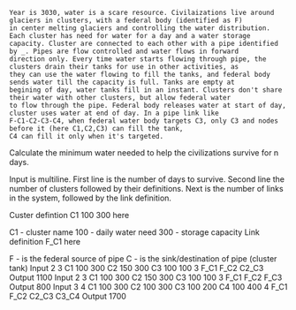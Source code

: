	Year is 3030, water is a scare resource. Civilaizations live around glaciers in clusters, with a federal body (identified as F)
	in center melting glaciers and controlling the water distribution. Each cluster has need for water for a day and a water storage
	capacity. Cluster are connected to each other with a pipe identified by _. Pipes are flow controlled and water flows in forward
	direction only.	Every time water starts flowing through pipe, the clusters drain their tanks for use in other activities, as
	they can use the water flowing to fill the tanks, and federal body sends water till the capacity is full. Tanks are empty at
	begining of day, water tanks fill in an instant. Clusters don't share their water with other clusters, but allow federal water
	to flow through the pipe. Federal body releases water at start of day, cluster uses water at end of day. In a pipe link like 
	F-C1-C2-C3-C4, when federal water body targets C3, only C3 and nodes before it (here C1,C2,C3) can fill the tank, 
	C4 can fill it only when it's targeted.

Calculate the minimum water needed to help the civilizations survive for n days.

Input is multiline. First line is the number of days to survive. Second line the number of clusters followed by their definitions. Next is the number of links in the system, followed by the link definition.

Custer defintion
C1 100 300
here

C1 - cluster name
100 - daily water need
300 - storage capacity
Link definition
F_C1
here

F - is the federal source of pipe
C - is the sink/destination of pipe (cluster tank)
Input
2
3 
C1 100 300
C2 150 300
C3 100 100
3
F_C1
F_C2
C2_C3
Output
1100
Input
2
3 
C1 100 300
C2 150 300
C3 100 100
3
F_C1
F_C2
F_C3
Output
800
Input
3
4 
C1 100 300
C2 100 300
C3 100 200
C4 100 400
4
F_C1
F_C2
C2_C3
C3_C4
Output
1700
